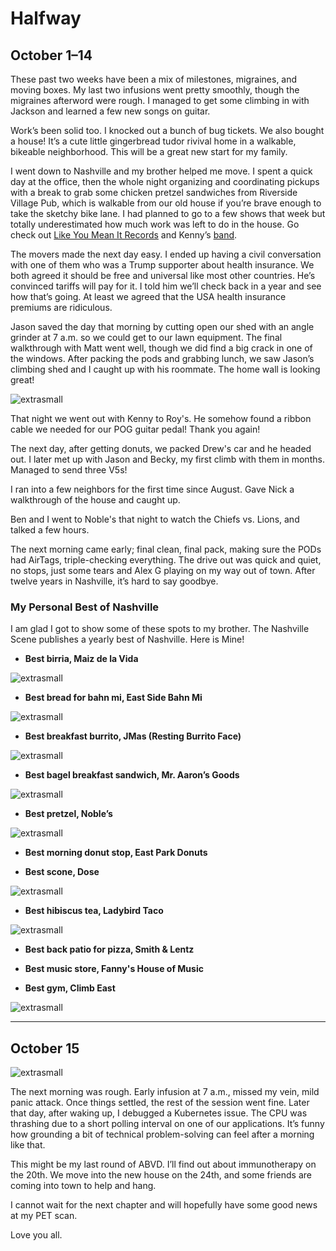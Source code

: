 # Halfway

## October 1–14

These past two weeks have been a mix of milestones, migraines, and moving boxes. My last two infusions went pretty smoothly, though the migraines afterword were rough. I managed to get some climbing in with Jackson and learned a few new songs on guitar.

Work’s been solid too. I knocked out a bunch of bug tickets. We also bought a house! It’s a cute little gingerbread tudor rivival home in a walkable, bikeable neighborhood. This will be a great new start for my family.

I went down to Nashville and my brother helped me move. I spent a quick day at the office, then the whole night organizing and coordinating pickups with a break to grab some chicken pretzel sandwiches from Riverside Village Pub, which is walkable from our old house if you’re brave enough to take the sketchy bike lane. I had planned to go to a few shows that week but totally underestimated how much work was left to do in the house. Go check out [Like You Mean It Records](https://www.likeyoumeanitrecords.com/) and Kenny’s [band](https://music.apple.com/us/artist/riley-haynie/1454064000).

The movers made the next day easy. I ended up having a civil conversation with one of them who was a Trump supporter about health insurance. We both agreed it should be free and universal like most other countries. He’s convinced tariffs will pay for it. I told him we’ll check back in a year and see how that’s going. At least we agreed that the USA health insurance premiums are ridiculous.

Jason saved the day that morning by cutting open our shed with an angle grinder at 7 a.m. so we could get to our lawn equipment. The final walkthrough with Matt went well, though we did find a big crack in one of the windows. After packing the pods and grabbing lunch, we saw Jason’s climbing shed and I caught up with his roommate. The home wall is looking great!

![extrasmall](https://github.com/jottenlips/jottenlips.github.io/blob/main/halfway-10-1-2025-img/anglegrinder.JPG?raw=true)

That night we went out with Kenny to Roy's. He somehow found a ribbon cable we needed for our POG guitar pedal! Thank you again!

The next day, after getting donuts, we packed Drew's car and he headed out. I later met up with Jason and Becky, my first climb with them in months. Managed to send three V5s!

I ran into a few neighbors for the first time since August. Gave Nick a walkthrough of the house and caught up.

Ben and I went to Noble's that night to watch the Chiefs vs. Lions, and talked a few hours.

The next morning came early; final clean, final pack, making sure the PODs had AirTags, triple-checking everything. The drive out was quick and quiet, no stops, just some tears and Alex G playing on my way out of town. After twelve years in Nashville, it’s hard to say goodbye.

### My Personal Best of Nashville

I am glad I got to show some of these spots to my brother. The Nashville Scene publishes a yearly best of Nashville. Here is Mine!


* **Best birria, Maiz de la Vida**

![extrasmall](https://github.com/jottenlips/jottenlips.github.io/blob/main/halfway-10-1-2025-img/maizdelavida.JPG?raw=true)

* **Best bread for bahn mi, East Side Bahn Mi**
  
![extrasmall](https://github.com/jottenlips/jottenlips.github.io/blob/main/halfway-10-1-2025-img/eastsidebahnmi.JPG?raw=true)

* **Best breakfast burrito, JMas (Resting Burrito Face)**
  
![extrasmall](https://github.com/jottenlips/jottenlips.github.io/blob/main/halfway-10-1-2025-img/jmas.JPG?raw=true)

* **Best bagel breakfast sandwich, Mr. Aaron’s Goods**
  
![extrasmall](https://github.com/jottenlips/jottenlips.github.io/blob/main/halfway-10-1-2025-img/mraaronsgoods.JPG?raw=true)

* **Best pretzel, Noble’s**
  
![extrasmall](https://github.com/jottenlips/jottenlips.github.io/blob/main/halfway-10-1-2025-img/nobles.JPG?raw=true)

* **Best morning donut stop, East Park Donuts**

* **Best scone, Dose**
  
![extrasmall](https://github.com/jottenlips/jottenlips.github.io/blob/main/halfway-10-1-2025-img/dosescone.JPG?raw=true)

* **Best hibiscus tea, Ladybird Taco**
  
![extrasmall](https://github.com/jottenlips/jottenlips.github.io/blob/main/halfway-10-1-2025-img/ladybird.JPG?raw=true)

* **Best back patio for pizza, Smith & Lentz**

* **Best music store, Fanny's House of Music**

* **Best gym, Climb East**
  
![extrasmall](https://github.com/jottenlips/jottenlips.github.io/blob/main/halfway-10-1-2025-img/climbeast.JPG?raw=true)


---

## October 15

![extrasmall](https://github.com/jottenlips/jottenlips.github.io/blob/main/halfway-10-1-2025-img/sitemansunrise.JPG/?raw=true)

The next morning was rough. Early infusion at 7 a.m., missed my vein, mild panic attack. Once things settled, the rest of the session went fine. Later that day, after waking up, I debugged a Kubernetes issue. The CPU was thrashing due to a short polling interval on one of our applications. It’s funny how grounding a bit of technical problem-solving can feel after a morning like that.

This might be my last round of ABVD. I’ll find out about immunotherapy on the 20th. We move into the new house on the 24th, and some friends are coming into town to help and hang.

I cannot wait for the next chapter and will hopefully have some good news at my PET scan.

Love you all.
